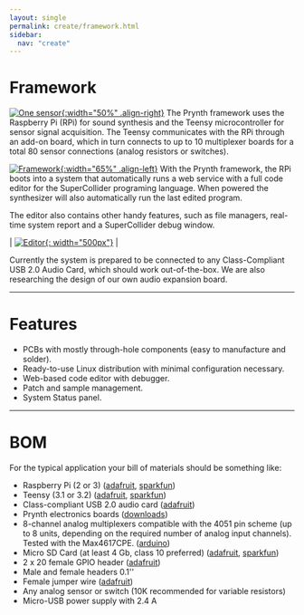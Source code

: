 ```yaml
---
layout: single
permalink: create/framework.html
sidebar:
  nav: "create"
---
```


<style>
table, tr, td, th {border: 0px;font-size: 1em;}
</style>

# Framework

[![One sensor](../images/prynth_system_one_sensor.jpg){:width="50%" .align-right}](../images/prynth_system_one_sensor.jpg) The Prynth framework uses the Raspberry Pi (RPi) for sound synthesis and the Teensy microcontroller for sensor signal acquisition. The Teensy communicates with the RPi through an add-on board, which in turn connects to up to 10 multiplexer boards for a total 80 sensor connections (analog resistors or switches).

[![Framework](../images/framework_diagram.png){:width="65%" .align-left}](../images/framework_diagram.png) With the Prynth framework, the RPi boots into a system that automatically runs a web service with a full code editor for the SuperCollider programing language. When powered the synthesizer will also automatically run the last edited program.

The editor also contains other handy features, such as file managers, real-time system report and a SuperCollider debug window.


|  [![Editor](../images/editor.png){: width="500px"}](../images/editor.png) |


Currently the system is prepared to be connected to any Class-Compliant USB 2.0 Audio Card, which should work out-of-the-box. We are also researching the design of our own audio expansion board.

---

# Features

  - PCBs with mostly through-hole components (easy to manufacture and solder).
  - Ready-to-use Linux distribution with minimal configuration necessary.
  - Web-based code editor with debugger.
  - Patch and sample management.
  - System Status panel.

---

# BOM

For the typical application your bill of materials should be something like:

- Raspberry Pi (2 or 3) ([adafruit](https://www.adafruit.com/products/3055), [sparkfun](https://www.sparkfun.com/products/13825))
- Teensy (3.1 or 3.2) ([adafruit](https://www.adafruit.com/products/2756), [sparkfun](https://www.sparkfun.com/products/13736))
- Class-compliant USB 2.0 audio card ([adafruit](https://www.adafruit.com/products/1475))
- Prynth electronics boards ([downloads](/create/downloads.html))
- 8-channel analog multiplexers compatible with the 4051 pin scheme (up to 8 units, depending on the required number of analog input channels). Tested with the Max4617CPE. ([arduino](http://playground.arduino.cc/Learning/4051))
- Micro SD Card (at least 4 Gb, class 10 preferred) ([adafruit](https://www.adafruit.com/products/1294), [sparkfun](https://www.sparkfun.com/products/13833))
- 2 x 20 female GPIO header ([adafruit](https://www.adafruit.com/products/2222))
- Male and female headers 0.1''
- Female jumper wire ([adafruit](https://www.adafruit.com/products/266))
- Any analog sensor or switch (10K recommended for variable resistors)
- Micro-USB power supply with 2.4 A
